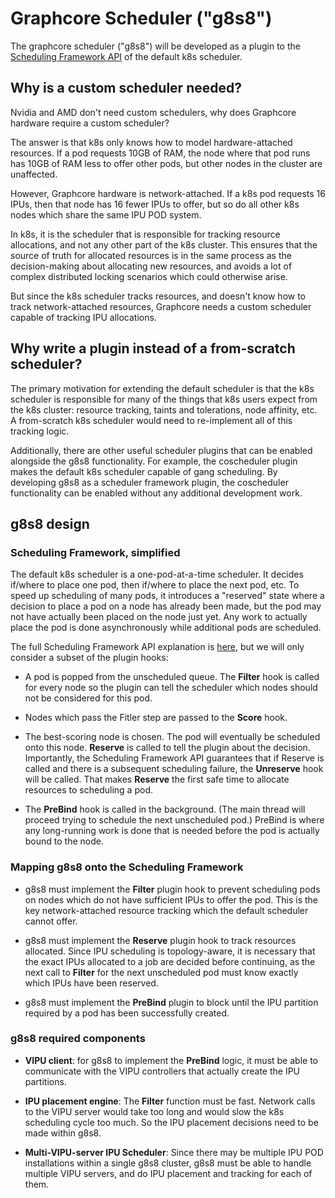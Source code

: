 # Graphcore Scheduler ("g8s8")

The graphcore scheduler ("g8s8") will be developed as a plugin to the
[Scheduling Framework API](
https://kubernetes.io/docs/concepts/scheduling-eviction/scheduling-framework
) of the default k8s scheduler.

## Why is a custom scheduler needed?

Nvidia and AMD don't need custom schedulers, why does Graphcore hardware
require a custom scheduler?

The answer is that k8s only knows how to model hardware-attached resources.  If
a pod requests 10GB of RAM, the node where that pod runs has 10GB of RAM less
to offer other pods, but other nodes in the cluster are unaffected.

However, Graphcore hardware is network-attached.  If a k8s pod requests 16
IPUs, then that node has 16 fewer IPUs to offer, but so do all other k8s nodes
which share the same IPU POD system.

In k8s, it is the scheduler that is responsible for tracking resource
allocations, and not any other part of the k8s cluster.  This ensures that the
source of truth for allocated resources is in the same process as the
decision-making about allocating new resources, and avoids a lot of complex
distributed locking scenarios which could otherwise arise.

But since the k8s scheduler tracks resources, and doesn't know how to track
network-attached resources, Graphcore needs a custom scheduler capable of
tracking IPU allocations.

## Why write a plugin instead of a from-scratch scheduler?

The primary motivation for extending the default scheduler is that the k8s
scheduler is responsible for many of the things that k8s users expect from the
k8s cluster: resource tracking, taints and tolerations, node affinity, etc.  A
from-scratch k8s scheduler would need to re-implement all of this tracking
logic.

Additionally, there are other useful scheduler plugins that can be enabled
alongside the g8s8 functionality.  For example, the coscheduler plugin makes
the default k8s scheduler capable of gang scheduling.  By developing g8s8 as a
scheduler framework plugin, the coscheduler functionality can be enabled
without any additional development work.

## g8s8 design

### Scheduling Framework, simplified

The default k8s scheduler is a one-pod-at-a-time scheduler.  It decides if/where
to place one pod, then if/where to place the next pod, etc.  To speed up
scheduling of many pods, it introduces a "reserved" state where a decision to
place a pod on a node has already been made, but the pod may not have actually
been placed on the node just yet.  Any work to actually place the pod is done
asynchronously while additional pods are scheduled.

The full Scheduling Framework API explanation is [here](
https://kubernetes.io/docs/concepts/scheduling-eviction/scheduling-framework
), but we will only consider a subset of the plugin hooks:

* A pod is popped from the unscheduled queue.  The **Filter** hook is called
  for every node so the plugin can tell the scheduler which nodes should not be
  considered for this pod.

* Nodes which pass the Fitler step are passed to the **Score** hook.

* The best-scoring node is chosen.  The pod will eventually be scheduled onto
  this node.  **Reserve** is called to tell the plugin about the decision.
  Importantly, the Scheduling Framework API guarantees that if Reserve is
  called and there is a subsequent scheduling failure, the **Unreserve** hook
  will be called.  That makes **Reserve** the first safe time to allocate
  resources to scheduling a pod.

* The **PreBind** hook is called in the background.  (The main thread will
  proceed trying to schedule the next unscheduled pod.)  PreBind is where any
  long-running work is done that is needed before the pod is actually bound to
  the node.

### Mapping g8s8 onto the Scheduling Framework

* g8s8 must implement the **Filter** plugin hook to prevent scheduling pods on
  nodes which do not have sufficient IPUs to offer the pod.  This is the key
  network-attached resource tracking which the default scheduler cannot offer.

* g8s8 must implement the **Reserve** plugin hook to track resources allocated.
  Since IPU scheduling is topology-aware, it is necessary that the exact IPUs
  allocated to a job are decided before continuing, as the next call to
  **Filter** for the next unscheduled pod must know exactly which IPUs have
  been reserved.

* g8s8 must implement the **PreBind** plugin to block until the IPU partition
  required by a pod has been successfully created.

### g8s8 required components

* **VIPU client**: for g8s8 to implement the **PreBind** logic, it must be able
  to communicate with the VIPU controllers that actually create the IPU
  partitions.

* **IPU placement engine**: The **Filter** function must be fast.  Network
  calls to the VIPU server would take too long and would slow the k8s
  scheduling cycle too much.  So the IPU placement decisions need to be made
  within g8s8.

* **Multi-VIPU-server IPU Scheduler**: Since there may be multiple IPU POD
  installations within a single g8s8 cluster, g8s8 must be able to handle
  multiple VIPU servers, and do IPU placement and tracking for each of them.
